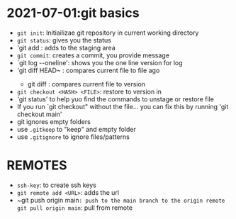 # 2021-07-01:git basics
- `git init`: Initiailizae git repository in current working directory
- `git status`: gives you the status
- 'git add <FILE>: adds <FILE> to the staging area
- `git commit`: creates a commit, you provide message
- `git log --oneline': shows you the one line version for log
- 'git diff HEAD~<NUM> <FILE>: compares current file to file <NUM> ago
	- git diff <HASH> <FILE>: compares current file to <HASH> version
- `git checkout <HASH> <FILE>`: restore <FILE> to version in <HASH>
- 'git status' to help yuo find the commands to unstage or restore file
- If you run `git checkout" without the file... you can fix this by running 'git checkout main'
- git ignores empty folders
- use `.gitkeep` to "keep" and empty folder
- use `.gitignore` to ignore files/patterns
	
# REMOTES
- `ssh-key`: to create ssh keys
- `git remote add <URL>`: adds the url
- ~git push origin main`: push to the main branch to the origin remote
` `git pull origin main`: pull from remote
	

